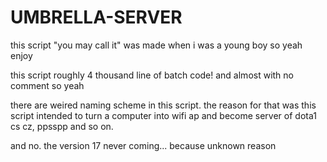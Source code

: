 # UMBRELLA-SERVER
this script "you may call it" was made when i was a young boy so yeah enjoy

this script roughly 4 thousand line of batch code! and almost with no comment so yeah

there are weired naming scheme in this script. the reason for that was 
this script intended to turn a computer into wifi ap and become server of dota1
cs cz, ppsspp and so on.

and no. the version 17 never coming... because unknown reason
